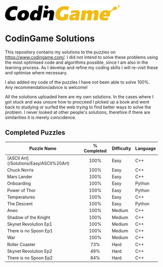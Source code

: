 ![CodinGame Logo](https://github.com/gitcoding-bot/CodinGame-Solutions/blob/master/CodinGame%20Logo.png)
# CodinGame Solutions
This repository contains my solutions to the puzzles on https://www.codingame.com/. I did not intend to solve these problems using the most optimised code and algorithms possible, since I am also in the learning process. As I develop and refine my coding skills I will re-visit these and optimise where necessary. 

I also added my code of the puzzles I have not been able to solve 100%. Any recommendation/advice is welcome!

All the solutions uploaded here are my own solutions. In the cases where I got stuck and was unsure how to procceed I picked up a book and went back to studying or surfed the web trying to find better ways to solve the problem. I never looked at other people's solutions, therefore if there are similarities it is merely coincidence. 

## Completed Puzzles

| Puzzle Name           | % Completed   | Difficulty    | Language    |
| --------------------- | :-----------: | ------------- | ----------- |
| [ASCII Art] (/Solutions/Easy/ASCII%20Art)             | 100%          | Easy          | C++         |
| Chuck Norris          | 100%          | Easy          | C++         |
| Mars Lander           | 100%          | Easy          | C++         |
| Onboarding            | 100%          | Easy          | Python      |
| Power of Thor         | 100%          | Easy          | Python      |
| Temperatures          | 100%          | Easy          | C++         |
| The Descent           | 100%          | Easy          | Python      |
| Aneo                  | 100%          | Medium        | C++         |
| Shadow of the Knight  | 100%          | Medium        | C++         |
| Skynet Revolution Ep1 | 100%          | Medium        | C++         |
| There is no Spoon Ep1 | 100%          | Medium        | C++         |
| War                   | 100%          | Medium        | C++         |
| Roller Coaster        | 73%           | Hard          | C++         |
| Skynet Revolution Ep2 | 49%           | Hard          | C++         |
| There is no Spoon Ep2 | 84%           | Hard          | C++         |
